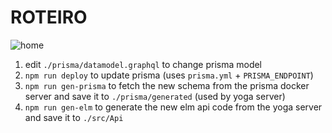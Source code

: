 # ROTEIRO

![home](https://user-images.githubusercontent.com/9598261/34342795-463a193a-e9b3-11e7-8a75-213070e24221.png)

1. edit `./prisma/datamodel.graphql` to change prisma model
1. `npm run deploy` to update prisma (uses `prisma.yml` + `PRISMA_ENDPOINT`)
1. `npm run gen-prisma` to fetch the new schema from the prisma docker server and save it to `./prisma/generated` (used by yoga server)
1. `npm run gen-elm` to generate the new elm api code from the yoga server and save it to `./src/Api`
